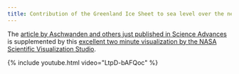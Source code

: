 ```yaml
---
title: Contribution of the Greenland Ice Sheet to sea level over the next millennium
---
```


The [article by Aschwanden and others just published in Science
Advances](http://dx.doi.org/10.1126/sciadv.aav9396) is supplemented by
this [excellent two minute visualization by the NASA Scientific
Visualization Studio](https://youtu.be/LtpD-bAFQoc).

{% include youtube.html video="LtpD-bAFQoc" %}
